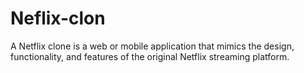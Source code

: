 # Neflix-clon
A Netflix clone is a web or mobile application that mimics the design, functionality, and features of the original Netflix streaming platform.
